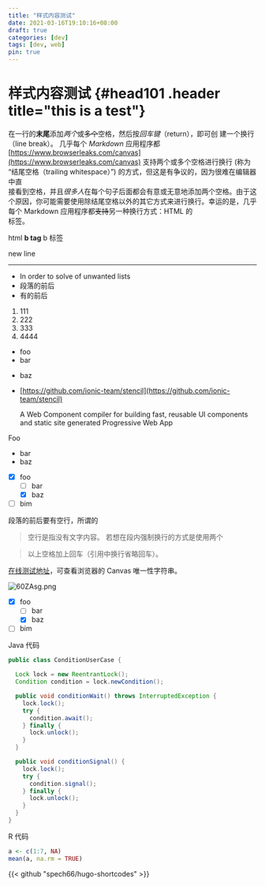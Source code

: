 ```yaml
---
title: "样式内容测试"
date: 2021-03-16T19:10:16+08:00
draft: true
categories: [dev]
tags: [dev, web]
pin: true
---
```

# 样式内容测试 {#head101 .header title="this is a test"}

在一行的**末尾**添加*两个*或~~多个~~空格，然后按*回车键*（return），即可创
建一个换行（line break）。
几乎每个 _Markdown_ 应用程序都 [https://www.browserleaks.com/canvas](https://www.browserleaks.com/canvas) 支持两个或多个空格进行换行 (称为 “结尾空格（trailing whitespace）”) 的方式，但这是有争议的，因为很难在编辑器中直<br/>接看到空格，并且*很多人*在每个句子后面都会有意或无意地添加两个空格。由于这个原因，你可能需要使用除结尾空格以外的其它方式来进行换行。幸运的是，几乎每个 Markdown 应用程序都~~支持~~另一种换行方式：HTML 的 <br> 标签。

html <b>b tag</b> b 标签

new line

---

- In order to solve of unwanted lists
- 段落的前后
- 有的前后

1. 111
2. 222
3. 333
4. 4444

- foo
- bar

* baz

- [https://github.com/ionic-team/stencil](https://github.com/ionic-team/stencil)

  A Web Component compiler for building fast, reusable UI components and static site generated Progressive Web App

Foo

- bar
- baz

- [X] foo
  - [ ] bar
  - [X] baz
- [ ] bim

段落的前后要有空行，所谓的

> 空行是指没有文字内容。
> 若想在段内强制换行的方式是使用两个

> 以上空格加上回车（引用中换行省略回车）。

[在线测试地址](https://www.browserleaks.com/canvas)，可查看浏览器的 Canvas 唯一性字符串。

![60ZAsg.png](https://simpleread.oss-cn-guangzhou.aliyuncs.com/test/577fa306.png)

- [X] foo
  - [ ] bar
  - [X] baz
- [ ] bim

Java 代码

```java
public class ConditionUserCase {

  Lock lock = new ReentrantLock();
  Condition condition = lock.newCondition();

  public void conditionWait() throws InterruptedException {
    lock.lock();
    try {
      condition.await();
    } finally {
      lock.unlock();
    }
  }

  public void conditionSignal() {
    lock.lock();
    try {
      condition.signal();
    } finally {
      lock.unlock();
    }
  }
}

```

R 代码

```r
a <- c(1:7, NA)
mean(a, na.rm = TRUE)
```

{{< github "spech66/hugo-shortcodes" >}}
